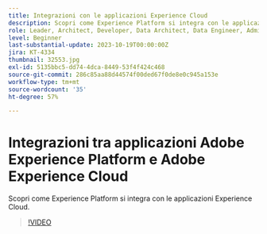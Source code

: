 ```yaml
---
title: Integrazioni con le applicazioni Experience Cloud
description: Scopri come Experience Platform si integra con le applicazioni Experience Cloud.
role: Leader, Architect, Developer, Data Architect, Data Engineer, Admin, User
level: Beginner
last-substantial-update: 2023-10-19T00:00:00Z
jira: KT-4334
thumbnail: 32553.jpg
exl-id: 5135bbc5-dd74-4dca-8449-53f4f424c468
source-git-commit: 286c85aa88d44574f00ded67f0de8e0c945a153e
workflow-type: tm+mt
source-wordcount: '35'
ht-degree: 57%

---
```


# Integrazioni tra applicazioni Adobe Experience Platform e Adobe Experience Cloud

Scopri come Experience Platform si integra con le applicazioni Experience Cloud.

>[!VIDEO](https://video.tv.adobe.com/v/3432380?learn=on&enablevpops&captions=ita)


